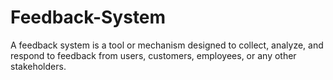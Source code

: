 # Feedback-System
A feedback system is a tool or mechanism designed to collect, analyze, and respond to feedback from users, customers, employees, or any other stakeholders.
